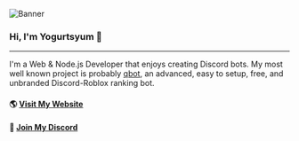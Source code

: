 ![Banner](https://i.gyazo.com/ed64a157b676b4c75d6f86197c4991b4.png)  
### Hi, I'm Yogurtsyum 👋
---
I'm a Web & Node.js Developer that enjoys creating Discord bots. My most well known project is probably [qbot](https://github.com/yogurtsyum/qbot), an advanced, easy to setup, free, and unbranded Discord-Roblox ranking bot.

#### 🌎 [Visit My Website](https://lengo.dev)
#### 💬 [Join My Discord](https://lengo.dev/discord)
